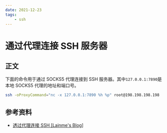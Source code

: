 ```yaml
---
date: 2021-12-23
tags:
    - ssh
---
```


# 通过代理连接 SSH 服务器

## 正文

下面的命令用于通过 SOCKS5 代理连接到 SSH 服务器。其中`127.0.0.1:7890`是本地 SOCKS5 代理的地址和端口号。

```bash
ssh -oProxyCommand="nc -x 127.0.0.1:7890 %h %p" root@198.198.198.198
```

## 参考资料

- [透过代理连接 SSH [Lainme's Blog]](https://www.lainme.com/doku.php/blog/2011/01/%E9%80%8F%E8%BF%87%E4%BB%A3%E7%90%86%E8%BF%9E%E6%8E%A5ssh)
